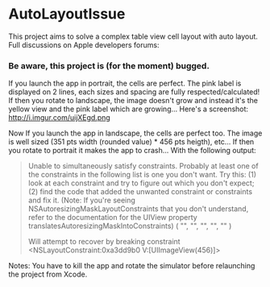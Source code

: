 AutoLayoutIssue
===============

This project aims to solve a complex table view cell layout with auto layout.
Full discussions on Apple developers forums: 

### Be aware, this project is (for the moment) bugged.

If you launch the app in portrait, the cells are perfect. The pink label is displayed on 2 lines, each sizes and spacing are fully respected/calculated!
If then you rotate to landscape, the image doesn't grow and instead it's the yellow view and the pink label which are growing... Here's a screenshot: http://i.imgur.com/uijXEgd.png

Now If you launch the app in landscape, the cells are perfect too. The image is well sized (351 pts width (rounded value) * 456 pts heigth), etc...
If then you rotate to portrait it makes the app to crash... With the following output:
<blockquote>
Unable to simultaneously satisfy constraints.
	Probably at least one of the constraints in the following list is one you don't want. Try this: (1) look at each constraint and try to figure out which you don't expect; (2) find the code that added the unwanted constraint or constraints and fix it. (Note: If you're seeing NSAutoresizingMaskLayoutConstraints that you don't understand, refer to the documentation for the UIView property translatesAutoresizingMaskIntoConstraints) 
(
    "<NSLayoutConstraint:0xa3d9dd0 V:|-(0)-[UIImageView]   (Names: '|':UITableViewCellContentView )>",
    "<NSLayoutConstraint:0xa3d9e00 V:[UIView]-(8)-|   (Names: '|':UITableViewCellContentView )>",
    "<NSLayoutConstraint:0xa3d9e60 V:[UIImageView]-(8)-[UIView]>",
    "<NSLayoutConstraint:0xa3dd9b0 V:[UIImageView(456)]>",
    "<NSAutoresizingMaskLayoutConstraint:0xa3de670 h=--& v=--& V:[UITableViewCellContentView(431)]>"
)

Will attempt to recover by breaking constraint 
<NSLayoutConstraint:0xa3dd9b0 V:[UIImageView(456)]>
</blockquote>

Notes: You have to kill the app and rotate the simulator before relaunching the project from Xcode.
